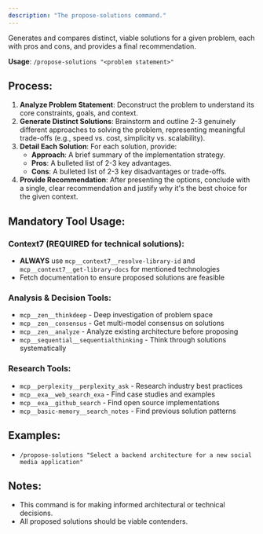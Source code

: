 ```yaml
---
description: "The propose-solutions command."
---
```


Generates and compares distinct, viable solutions for a given problem, each with pros and cons, and provides a final recommendation.

**Usage**: `/propose-solutions "<problem statement>"`

## Process:
1.  **Analyze Problem Statement**: Deconstruct the problem to understand its core constraints, goals, and context.
2.  **Generate Distinct Solutions**: Brainstorm and outline 2-3 genuinely different approaches to solving the problem, representing meaningful trade-offs (e.g., speed vs. cost, simplicity vs. scalability).
3.  **Detail Each Solution**: For each solution, provide:
    *   **Approach**: A brief summary of the implementation strategy.
    *   **Pros**: A bulleted list of 2-3 key advantages.
    *   **Cons**: A bulleted list of 2-3 key disadvantages or trade-offs.
4.  **Provide Recommendation**: After presenting the options, conclude with a single, clear recommendation and justify why it's the best choice for the given context.

## Mandatory Tool Usage:

### Context7 (REQUIRED for technical solutions):
- **ALWAYS** use `mcp__context7__resolve-library-id` and `mcp__context7__get-library-docs` for mentioned technologies
- Fetch documentation to ensure proposed solutions are feasible

### Analysis & Decision Tools:
- `mcp__zen__thinkdeep` - Deep investigation of problem space
- `mcp__zen__consensus` - Get multi-model consensus on solutions
- `mcp__zen__analyze` - Analyze existing architecture before proposing
- `mcp__sequential__sequentialthinking` - Think through solutions systematically

### Research Tools:
- `mcp__perplexity__perplexity_ask` - Research industry best practices
- `mcp__exa__web_search_exa` - Find case studies and examples
- `mcp__exa__github_search` - Find open source implementations
- `mcp__basic-memory__search_notes` - Find previous solution patterns

## Examples:
-   `/propose-solutions "Select a backend architecture for a new social media application"`

## Notes:
-   This command is for making informed architectural or technical decisions.
-   All proposed solutions should be viable contenders.
